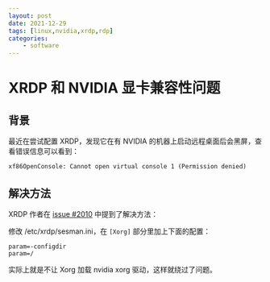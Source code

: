 ```yaml
---
layout: post
date: 2021-12-29
tags: [linux,nvidia,xrdp,rdp]
categories:
    - software
---
```


# XRDP 和 NVIDIA 显卡兼容性问题

## 背景

最近在尝试配置 XRDP，发现它在有 NVIDIA 的机器上启动远程桌面后会黑屏，查看错误信息可以看到：

```
xf86OpenConsole: Cannot open virtual console 1 (Permission denied)
```

## 解决方法

XRDP 作者在 [issue #2010](https://github.com/neutrinolabs/xrdp/issues/2010#issuecomment-942561105) 中提到了解决方法：

修改 /etc/xrdp/sesman.ini，在 `[Xorg]` 部分里加上下面的配置：

```
param=-configdir
param=/
```

实际上就是不让 Xorg 加载 nvidia xorg 驱动，这样就绕过了问题。